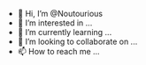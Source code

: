- 👋 Hi, I’m @Noutourious
- 👀 I’m interested in ...
- 🌱 I’m currently learning ...
- 💞️ I’m looking to collaborate on ...
- 📫 How to reach me ...

<!---
Noutourious/Noutourious is a ✨ special ✨ repository because its `README.md` (this file) appears on your GitHub profile.
You can click the Preview link to take a look at your changes.
--->
